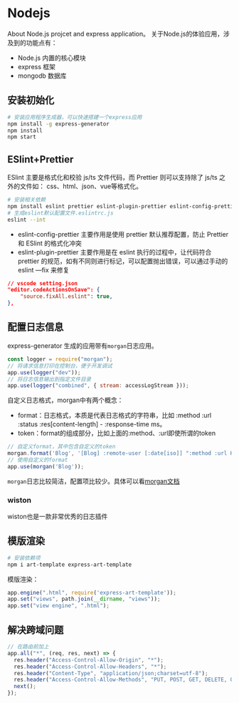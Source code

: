 # Nodejs

About Node.js projcet and express application。
关于Node.js的体验应用，涉及到的功能点有：

- Node.js 内置的核心模块
- express 框架
- mongodb 数据库


## 安装初始化

```bash
# 安装应用程序生成器，可以快速搭建一个express应用
npm install -g express-generator
npm install
npm start
```


## ESlint+Prettier

ESlint 主要是格式化和校验 js/ts 文件代码，而 Prettier 则可以支持除了 js/ts 之外的文件如： css、html、json、vue等格式化。

```bash
# 安装相关依赖
npm install eslint prettier eslint-plugin-prettier eslint-config-prettier eslint-config-airbnb-base --save-dev
# 生成eslint默认配置文件.eslintrc.js
eslint --int
```

- eslint-config-prettier 主要作用是使用 prettier 默认推荐配置，防止 Prettier 和 ESlint 的格式化冲突
- eslint-plugin-prettier 主要作用是在 eslint 执行的过程中，让代码符合 prettier 的规范，如有不同则进行标记，可以配置抛出错误，可以通过手动的 eslint —fix 来修复

```json
// vscode setting.json
"editor.codeActionsOnSave": {
    "source.fixAll.eslint": true,
},
```


## 配置日志信息

express-generator 生成的应用带有`morgan`日志应用。

```js
const logger = require("morgan");
// 将请求信息打印在控制台，便于开发调试
app.use(logger("dev"));
// 将日志信息输出到指定文件目录
app.use(logger("combined", { stream: accessLogStream }));
```

自定义日志格式，morgan中有两个概念：

- format：日志格式，本质是代表日志格式的字符串，比如 :method :url :status :res[content-length] - :response-time ms。
- token：format的组成部分，比如上面的:method、:url即使所谓的token

```js
// 自定义format，其中包含自定义的token
morgan.format('Blog', '[Blog] :remote-user [:date[iso]] ":method :url HTTP/:http-version" :status ":user-agent" response-time[digits]');
// 使用自定义的format
app.use(morgan('Blog'));
```

`morgan`日志比较简洁，配置项比较少。具体可以看[morgan文档](https://github.com/expressjs/morgan/)

### wiston

wiston也是一款非常优秀的日志插件


## 模版渲染

```bash
# 安装依赖项
npm i art-template express-art-template
```

模版渲染：

```js
app.engine(".html", require('express-art-template'));
app.set("views", path.join(__dirname, "views"));
app.set("view engine", ".html");
```


## 解决跨域问题

```js
// 在路由前加上
app.all("*", (req, res, next) => {
  res.header("Access-Control-Allow-Origin", "*");
  res.header("Access-Control-Allow-Headers", "*");
  res.header("Content-Type", "application/json;charset=utf-8");
  res.header("Access-Control-Allow-Methods", "PUT, POST, GET, DELETE, OPTIONS");
  next();
});
```